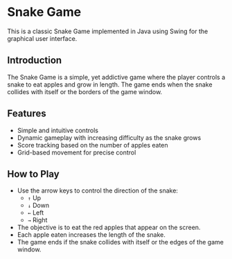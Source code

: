 # Snake Game

This is a classic Snake Game implemented in Java using Swing for the graphical user interface.

## Introduction

The Snake Game is a simple, yet addictive game where the player controls a snake to eat apples and grow in length. The game ends when the snake collides with itself or the borders of the game window.

## Features

- Simple and intuitive controls
- Dynamic gameplay with increasing difficulty as the snake grows
- Score tracking based on the number of apples eaten
- Grid-based movement for precise control

## How to Play

- Use the arrow keys to control the direction of the snake:
  - `↑` Up
  - `↓` Down
  - `←` Left
  - `→` Right
- The objective is to eat the red apples that appear on the screen.
- Each apple eaten increases the length of the snake.
- The game ends if the snake collides with itself or the edges of the game window.


